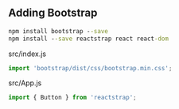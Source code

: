 ## Adding Bootstrap
```cmd
npm install bootstrap --save
npm install --save reactstrap react react-dom
```

src/index.js
```javascript
import 'bootstrap/dist/css/bootstrap.min.css';
```

src/App.js
```javascript
import { Button } from 'reactstrap';
```